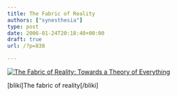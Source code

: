 ```yaml
---
title: The Fabric of Reality
authors: ["synesthesia"]
type: post
date: 2006-01-24T20:18:40+00:00
draft: true
url: /?p=838

---
```

[![The Fabric of Reality: Towards a Theory of Everything][1]][2]

[bliki]The fabric of reality[/bliki]

 [1]: https://images.amazon.com/images/P/0140146903.01._SCMZZZZZZZ_.jpg
 [2]: https://www.amazon.co.uk/exec/obidos/redirect?tag=fivegocrazyinmid%26link_code=xm2%26camp=2025%26creative=165953%26path=https://www.amazon.co.uk/gp/redirect.html%253fASIN=0140146903%2526tag=fivegocrazyinmid%2526lcode=xm2%2526cID=2025%2526ccmID=165953%2526location=/o/ASIN/0140146903%25253FSubscriptionId=0EMV44A9A5YT1RVDGZ82 "View product details at Amazon"